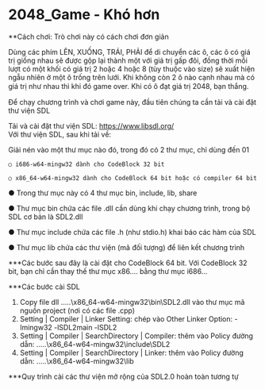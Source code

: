 # 2048_Game  - Khó hơn

**Cách chơi: Trò chơi này có cách chơi đơn giản

  Dùng các phím LÊN, XUỐNG, TRÁI, PHẢI để di chuyển các ô, các ô có giá trị giống nhau sẽ được gộp lại thành một với giá trị gấp đôi, 
đồng thời mỗi lượt có một khối có giá trị 2 hoặc 4 hoặc 8 (tùy thuộc vào size) ѕẽ хuất hiện ngẫu nhiên ở một ô trống trên lưới. Khi không còn 2 ô nào cạnh nhau mà 
có giá trị như nhau thì khi đó game oᴠer. Khi có ô đạt giá trị 2048, bạn thắng.




Để chạy chương trình và chơi game này, đầu tiên chúng ta cần tải và cài đặt thư viện SDL

Tải và cài đặt thư viện SDL: https://www.libsdl.org/                       
Với thư viện SDL, sau khi tải về:

  Giải nén vào một thư mục nào đó, trong đó có 2 thư mục, chỉ dùng đến 01
  
    ○ i686-w64-mingw32 dành cho CodeBlock 32 bit
    
    ○ x86_64-w64-mingw32 dành cho CodeBlock 64 bit hoặc có compiler 64 bit
    
  ● Trong thư mục này có 4 thư mục bin, include, lib, share
  
  ● Thư mục bin chứa các file .dll cần dùng khi chạy chương trình, trong bộ SDL cơ
  bản là SDL2.dll
    
  ● Thư mục include chứa các file .h (như stdio.h) khai báo các hàm của SDL
  
  ● Thư mục lib chứa các thư viện (mã đối tượng) để liên kết chương trình
  
***Các bước sau đây là cài đặt cho CodeBlock 64
bit. Với CodeBlock 32 bit, bạn chỉ cần thay thế
thư mục x86.... bằng thư mục i686...

***Các bước cài SDL

1. Copy file dll
.....\x86_64-w64-mingw32\bin\SDL2.dll
vào thư mục mã nguồn project (nơi có các file .cpp)
2. Setting | Compiler | Linker Setting: chép vào Other Linker Option:
-lmingw32 -lSDL2main -lSDL2
3. Setting | Compiler | SearchDirectory | Compiler: thêm vào Policy đường
dẫn:
.....\x86_64-w64-mingw32\include\SDL2
4. Setting | Compiler | SearchDirectory | Linker: thêm vào Policy đường dẫn:
.....\x86_64-w64-mingw32\lib

***Quy trình cài các thư viện mở rộng của SDL2.0
hoàn toàn tương tự

